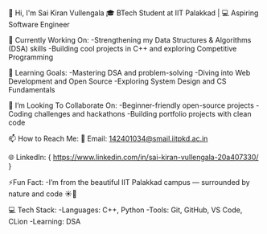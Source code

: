 👋 Hi, I'm Sai Kiran Vullengala
🎓 BTech Student at IIT Palakkad | 💻 Aspiring Software Engineer

🔭 Currently Working On:
  -Strengthening my Data Structures & Algorithms (DSA) skills
  -Building cool projects in C++ and exploring Competitive Programming

🌱 Learning Goals:
  -Mastering DSA and problem-solving
  -Diving into Web Development and Open Source
  -Exploring System Design and CS Fundamentals
    
👯 I’m Looking To Collaborate On:
  -Beginner-friendly open-source projects
  -Coding challenges and hackathons
  -Building portfolio projects with clean code

📫 How to Reach Me:
  📧 Email: 142401034@smail.iitpkd.ac.in
  
  🌐 LinkedIn: { https://www.linkedin.com/in/sai-kiran-vullengala-20a407330/ }
  
⚡Fun Fact:
  -I’m from the beautiful IIT Palakkad campus — surrounded by nature and code ☀️🌴
  
💻 Tech Stack:
-Languages: C++, Python
-Tools: Git, GitHub, VS Code, CLion
-Learning: DSA



<!---
kiran-8287/kiran-8287 is a ✨ special ✨ repository because its `README.md` (this file) appears on your GitHub profile.
You can click the Preview link to take a look at your changes.
--->
